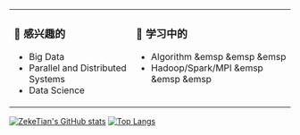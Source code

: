 <table>
<tr valign="top">
<td>
  
### 💖 感兴趣的

- Big Data
- Parallel and Distributed Systems
- Data Science
</td>

<td>
  
### 🌱 学习中的

- Algorithm &emsp &emsp &emsp
- Hadoop/Spark/MPI &emsp &emsp &emsp
</td>
</tr>
</table>

  
[![ZekeTian's GitHub stats](https://github-readme-stats.zeketian.vercel.app/api?username=zeketian&count_private=true&show_icons=true)](https://github.com/ZekeTian)
[![Top Langs](https://github-readme-stats.zeketian.vercel.app/api/top-langs/?username=zeketian&layout=compact)](https://github.com/ZekeTian)
